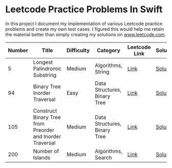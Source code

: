 # Leetcode Practice Problems In Swift

In this project I document my implementation of various Leetcode practice problems and create my own test cases.  I figured this would help me retain the material better than simply creating my solutions on www.leetcode.com.

| Number | Title | Difficulty | Category | Leetcode Link | Solution | Test |
| ----------- | ----------- | ----------- | ----------- | ----------- | ----------- | ----------- |
| 5 | Longest Palindromic Substring | Medium | Algorithms, String | [Link](https://leetcode.com/problems/longest-palindromic-substring/) | [Solution](https://github.com/tripphillips/LeetcodeProblemsInSwift/blob/master/Algorithm%20Problems/LC5.swift) | [Test](https://github.com/tripphillips/LeetcodeProblemsInSwift/blob/master/Algorithm%20Problems/Algorithms%20Tests/LC5Tests.swift) |
| 94 | Binary Tree Inorder Traversal | Easy | Data Structures, Binary Tree | [Link](https://leetcode.com/problems/binary-tree-inorder-traversal/) | [Solution](https://github.com/tripphillips/LeetcodeProblemsInSwift/blob/master/Data%20Structure%20Problems/LC94.swift) | [Test](https://github.com/tripphillips/LeetcodeProblemsInSwift/blob/master/Data%20Structure%20Problems/Data%20Structure%20Problem%20Tests/LC94Tests.swift) |
| 105 | Construct Binary Tree from Preorder and Inorder Traversal | Medium | Data Structures, Binary Tree | [Link](https://leetcode.com/problems/construct-binary-tree-from-preorder-and-inorder-traversal/) | [Solution](https://github.com/tripphillips/LeetcodeProblemsInSwift/blob/master/Data%20Structure%20Problems/LC105.swift) | [Test](https://github.com/tripphillips/LeetcodeProblemsInSwift/blob/master/Data%20Structure%20Problems/Data%20Structures%20Tests/LC105Tests.swift) | 
| 200 | Number of Islands | Medium | Algorithms, Search | [Link](https://leetcode.com/problems/number-of-islands/) | [Solution](https://github.com/tripphillips/LeetcodeProblemsInSwift/blob/master/Algorithm%20Problems/LC200.swift) | [Test](https://github.com/tripphillips/LeetcodeProblemsInSwift/blob/master/Algorithm%20Problems/Algorithms%20Tests/LC200Tests.swift) | 
